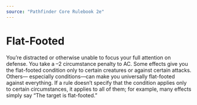 ```yaml
---
source: "Pathfinder Core Rulebook 2e"
---
```

# Flat-Footed

You’re distracted or otherwise unable to focus your full attention on defense. You take a –2 circumstance penalty to AC. Some effects give you the flat-footed condition only to certain creatures or against certain attacks. Others— especially conditions—can make you universally flat-footed against everything. If a rule doesn’t specify that the condition applies only to certain circumstances, it applies to all of them; for example, many effects simply say “The target is flat-footed.”